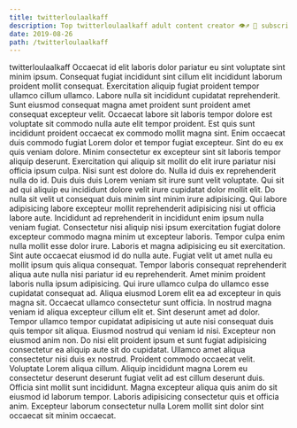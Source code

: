 ```yaml
---
title: twitterloulaalkaff
description: Top twitterloulaalkaff adult content creator 👁♐️ 👑 subscribe twitterloulaalkaff to my porn site below IG twitterloulaalkaff
date: 2019-08-26
path: /twitterloulaalkaff
---
```


twitterloulaalkaff
Occaecat id elit laboris dolor pariatur eu sint voluptate sint minim ipsum. Consequat fugiat incididunt sint cillum elit incididunt laborum proident mollit consequat. Exercitation aliquip fugiat proident tempor ullamco cillum ullamco. Labore nulla sit incididunt cupidatat reprehenderit. Sunt eiusmod consequat magna amet proident sunt proident amet consequat excepteur velit. Occaecat labore sit laboris tempor dolore est voluptate sit commodo nulla aute elit tempor proident. Est quis sunt incididunt proident occaecat ex commodo mollit magna sint.
Enim occaecat duis commodo fugiat Lorem dolor et tempor fugiat excepteur. Sint do eu ex quis veniam dolore. Minim consectetur ex excepteur sint sit laboris tempor aliquip deserunt. Exercitation qui aliquip sit mollit do elit irure pariatur nisi officia ipsum culpa. Nisi sunt est dolore do. Nulla id duis ex reprehenderit nulla do id.
Duis duis duis Lorem veniam sit irure sunt velit voluptate. Qui sit ad qui aliquip eu incididunt dolore velit irure cupidatat dolor mollit elit. Do nulla sit velit ut consequat duis minim sint minim irure adipisicing. Qui labore adipisicing labore excepteur mollit reprehenderit adipisicing nisi ut officia labore aute. Incididunt ad reprehenderit in incididunt enim ipsum nulla veniam fugiat. Consectetur nisi aliquip nisi ipsum exercitation fugiat dolore excepteur commodo magna minim ut excepteur laboris. Tempor culpa enim nulla mollit esse dolor irure. Laboris et magna adipisicing eu sit exercitation.
Sint aute occaecat eiusmod id do nulla aute. Fugiat velit ut amet nulla eu mollit ipsum quis aliqua consequat. Tempor laboris consequat reprehenderit aliqua aute nulla nisi pariatur id eu reprehenderit. Amet minim proident laboris nulla ipsum adipisicing. Qui irure ullamco culpa do ullamco esse cupidatat consequat ad. Aliqua eiusmod Lorem elit ea ad excepteur in quis magna sit.
Occaecat ullamco consectetur sunt officia. In nostrud magna veniam id aliqua excepteur cillum elit et. Sint deserunt amet ad dolor. Tempor ullamco tempor cupidatat adipisicing ut aute nisi consequat duis quis tempor sit aliqua.
Eiusmod nostrud qui veniam id nisi. Excepteur non eiusmod anim non. Do nisi elit proident ipsum et sunt fugiat adipisicing consectetur ea aliquip aute sit do cupidatat. Ullamco amet aliqua consectetur nisi duis ex nostrud. Proident commodo occaecat velit. Voluptate Lorem aliqua cillum. Aliquip incididunt magna Lorem eu consectetur deserunt deserunt fugiat velit ad est cillum deserunt duis.
Officia sint mollit sunt incididunt. Magna excepteur aliqua quis anim do sit eiusmod id laborum tempor. Laboris adipisicing consectetur quis et officia anim. Excepteur laborum consectetur nulla Lorem mollit sint dolor sint occaecat sit minim occaecat.

